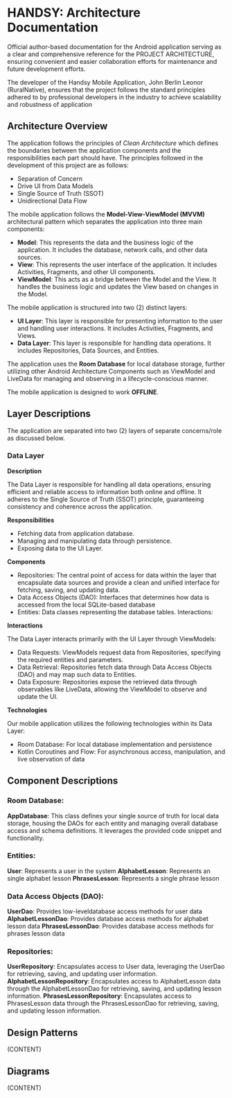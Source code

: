 # HANDSY: Architecture Documentation

Official author-based documentation for the Android application serving as a clear and comprehensive reference for the PROJECT ARCHITECTURE, ensuring convenient and easier collaboration efforts for maintenance and future development efforts.

The developer of the Handsy Mobile Application, John Berlin Leonor (RuralNative), ensures that the project follows the standard principles adhered to by professional developers in the industry to achieve scalability and robustness of application


## Architecture Overview

The application follows the principles of *Clean Architecture* which defines the boundaries between the application components and the responsibilities each part should have. The principles followed in the development of this project are as follows:
- Separation of Concern
- Drive UI from Data Models
- Single Source of Truth (SSOT)
- Unidirectional Data Flow

The mobile application follows the **Model-View-ViewModel (MVVM)** architectural pattern which separates the application into three main components:
- **Model**: This represents the data and the business logic of the application. It includes the database, network calls, and other data sources.
- **View**: This represents the user interface of the application. It includes Activities, Fragments, and other UI components.
- **ViewModel**: This acts as a bridge between the Model and the View. It handles the business logic and updates the View based on changes in the Model.

The mobile application is structured into two (2) distinct layers:
- **UI Layer**: This layer is responsible for presenting information to the user and handling user interactions. It includes Activities, Fragments, and Views.
- **Data Layer**: This layer is responsible for handling data operations. It includes Repositories, Data Sources, and Entities.

The application uses the **Room Database** for local database storage, further utilizing other Android Architecture Components such as ViewModel and LiveData for managing and observing in a lifecycle-conscious manner.

The mobile application is designed to work **OFFLINE**. 

## Layer Descriptions

The application are separated into two (2) layers of separate concerns/role as discussed below.

### Data Layer

**Description**

The Data Layer is responsible for handling all data operations, ensuring efficient and reliable access to information both online and offline. It adheres to the Single Source of Truth (SSOT) principle, guaranteeing consistency and coherence across the application.

**Responsibilities**

* Fetching data from application database.
* Managing and manipulating data through persistence.
* Exposing data to the UI Layer.

**Components**

* Repositories: The central point of access for data within the layer that encapsulate data sources and provide a clean and unified interface for fetching, saving, and updating data.
* Data Access Objects (DAO): Interfaces that determines how data is accessed from the local SQLite-based database
* Entities: Data classes representing the database tables.
  Interactions:

**Interactions**

The Data Layer interacts primarily with the UI Layer through ViewModels:

* Data Requests: ViewModels request data from Repositories, specifying the required entities and parameters.
* Data Retrieval: Repositories fetch data through Data Access Objects (DAO) and may map such data to Entities.
* Data Exposure: Repositories expose the retrieved data through observables like LiveData, allowing the ViewModel to observe and update the UI.

**Technologies**

Our mobile application utilizes the following technologies within its Data Layer:

* Room Database: For local database implementation and persistence
* Kotlin Coroutines and Flow: For asynchronous access, manipulation, and live observation of data

## Component Descriptions

### Room Database:

**AppDatabase**: This class defines your single source of truth for local data storage, housing the DAOs for each entity and managing overall database access and schema definitions. It leverages the provided code snippet and functionality.

### Entities:

**User**: Represents a user in the system
**AlphabetLesson**: Represents an single alphabet lesson
**PhrasesLesson**: Represents a single phrase lesson

### Data Access Objects (DAO):

**UserDao**: Provides low-leveldatabase access methods for user data
**AlphabetLessonDao**: Provides database access methods for alphabet lesson data
**PhrasesLessonDao**: Provides database access methods for phrases lesson data

### Repositories:

**UserRepository**: Encapsulates access to User data, leveraging the UserDao for retrieving, saving, and updating user information.
**AlphabetLessonRepository**: Encapsulates access to AlphabetLesson data through the AlphabetLessonDao for retrieving, saving, and updating lesson information.
**PhrasesLessonRepository**: Encapsulates access to PhrasesLesson data through the PhrasesLessonDao for retrieving, saving, and updating lesson information.

## Design Patterns

(CONTENT)

## Diagrams

(CONTENT)